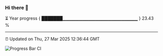 ### Hi there 👋

⏳ Year progress { ███████▁▁▁▁▁▁▁▁▁▁▁▁▁▁▁▁▁▁▁▁▁▁▁ } 23.43 %

---

⏰ Updated on Thu, 27 Mar 2025 12:36:44 GMT

![Progress Bar CI](https://github.com/liununu/liununu/workflows/Progress%20Bar%20CI/badge.svg)
